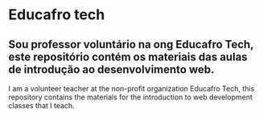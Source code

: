 # Educafro tech

Sou professor voluntário na ong Educafro Tech, este repositório contém os materiais das aulas de introdução ao desenvolvimento web.
---
I am a volunteer teacher at the non-profit organization Educafro Tech, this repository contains the materials for the introduction to web development classes that I teach.